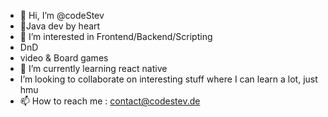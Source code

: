 - 👋 Hi, I’m @codeStev
- 💞️Java dev by heart
- 👀 I’m interested in Frontend/Backend/Scripting
- DnD
- video & Board games
- 🌱 I’m currently learning react native
- I’m looking to collaborate on interesting stuff where I can learn a lot, just hmu
- 📫 How to reach me : contact@codestev.de

<!---
codeStev/codeStev is a ✨ special ✨ repository because its `README.md` (this file) appears on your GitHub profile.
You can click the Preview link to take a look at your changes.
--->
